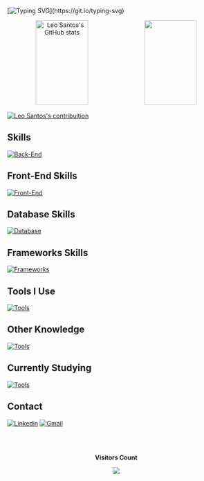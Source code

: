 
[![Typing SVG](https://readme-typing-svg.herokuapp.com/?color=15e5a6&size=35&center=true&vCenter=true&width=1000&lines=Hello,+my+name+is+Leonardo+dos+Santos+Paiva!;Be+Welcome!)](https://git.io/typing-svg)

<div align="center">
  <img width="49%" height="195px" src="https://github-readme-stats.vercel.app/api?username=leonardosantosp&show_icons=true&theme=tokyonight&title_color=15e5a6" alt="Leo Santos's GitHub stats">  
  
  <img width="49%" height="195px" src="https://github-readme-stats.vercel.app/api/top-langs/?username=leonardosantosp&layout=compact&langs_count=7&title_color=15e5a6&text_color=ffffff&icon_color=ec4899&bg_color=1c1917"/>

</div>

[![Leo Santos's contribuition](https://github-readme-activity-graph.vercel.app/graph?username=leonardosantosp&bg_color=000000&color=15e5a6&line=07e9a5&point=0a855c&area=true&hide_border=true)](https://github.com/ashutosh00710/github-readme-activity-graph)

## Skills
[![Back-End](https://skillicons.dev/icons?i=c,cpp,java,js,mysql,haskell,perl)](https://skillicons.dev)

## Front-End Skills
[![Front-End](https://skillicons.dev/icons?i=html,css,react,js,bootstrap,wordpress)](https://skillicons.dev)

## Database Skills
[![Database](https://skillicons.dev/icons?i=mysql,mongodb)](https://skillicons.dev)

## Frameworks Skills
[![Frameworks](https://skillicons.dev/icons?i=gradle,spring)](https://skillicons.dev)

## Tools I Use
[![Tools](https://skillicons.dev/icons?i=vscode,idea,git,github,maven,replit,blender,figma)](https://skillicons.dev)

## Other Knowledge
[![Tools](https://skillicons.dev/icons?i=arduino,r)](https://skillicons.dev)

## Currently Studying
[![Tools](https://skillicons.dev/icons?i=py,kotlin,nodejs,jquery)](https://skillicons.dev)

## Contact
[![Linkedin](https://skillicons.dev/icons?i=linkedin)](https://www.linkedin.com/in/leonardo-paiva-8a1526242/)
[![Gmail](https://skillicons.dev/icons?i=gmail)](mailto:leonardospaiva04@gmail.com)
</div><br/>
<div align="center">
<br><p align="centre"><b>Visitors Count</b></p>  
<p align="center"><img align="center" src="https://profile-counter.glitch.me/{leonardosantosp}/count.svg" /></p> 
<br></div>



